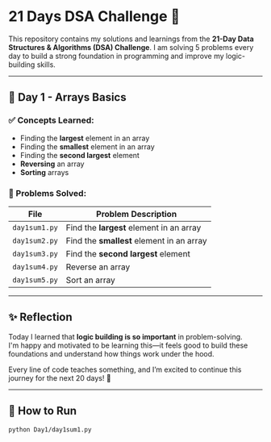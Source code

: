# 21 Days DSA Challenge 🚀

This repository contains my solutions and learnings from the **21-Day Data Structures & Algorithms (DSA) Challenge**. I am solving 5 problems every day to build a strong foundation in programming and improve my logic-building skills.

---

## 📅 Day 1 - Arrays Basics

### ✅ Concepts Learned:
- Finding the **largest** element in an array
- Finding the **smallest** element in an array
- Finding the **second largest** element
- **Reversing** an array
- **Sorting** arrays

### 🧠 Problems Solved:
| File            | Problem Description                         |
|------------------|----------------------------------------------|
| `day1sum1.py`    | Find the **largest** element in an array     |
| `day1sum2.py`    | Find the **smallest** element in an array    |
| `day1sum3.py`    | Find the **second largest** element          |
| `day1sum4.py`    | Reverse an array                             |
| `day1sum5.py`    | Sort an array                                |

---

## ✨ Reflection

Today I learned that **logic building is so important** in problem-solving.  
I'm happy and motivated to be learning this—it feels good to build these foundations and understand how things work under the hood.  

Every line of code teaches something, and I’m excited to continue this journey for the next 20 days! 🚀

---

## 🚀 How to Run

```bash
python Day1/day1sum1.py
